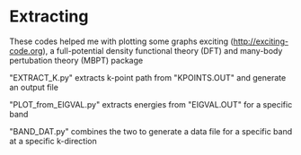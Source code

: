 # Extracting 
These codes helped me with plotting some graphs exciting (http://exciting-code.org), a full-potential density functional theory (DFT) and many-body pertubation theory (MBPT) package

"EXTRACT_K.py" extracts k-point path from "KPOINTS.OUT" and generate an output file

"PLOT_from_EIGVAL.py" extracts energies from "EIGVAL.OUT" for a specific band

"BAND_DAT.py" combines the two to generate a data file for a specific band at a specific k-direction
